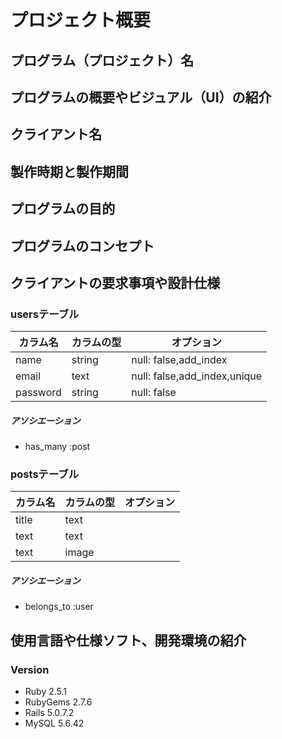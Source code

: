 # プロジェクト概要
## プログラム（プロジェクト）名

<!-------------------------------------------------- -->
## プログラムの概要やビジュアル（UI）の紹介

<!-------------------------------------------------- -->
## クライアント名

<!-------------------------------------------------- -->
## 製作時期と製作期間

<!-------------------------------------------------- -->
## プログラムの目的

<!-------------------------------------------------- -->
## プログラムのコンセプト

<!-------------------------------------------------- -->
## クライアントの要求事項や設計仕様

### usersテーブル
|カラム名|カラムの型|オプション|
|------|----|-------|
|name|string|null: false,add_index|
|email|text|null: false,add_index,unique|
|password|string|null: false|
##### アソシエーション
- has_many :post

### postsテーブル
|カラム名|カラムの型|オプション|
|------|----|-------|
|title|text||
|text|text||
|text|image||
##### アソシエーション
- belongs_to :user

<!-------------------------------------------------- -->
## 使用言語や仕様ソフト、開発環境の紹介

### Version
- Ruby 2.5.1
- RubyGems 2.7.6
- Rails 5.0.7.2
- MySQL 5.6.42

